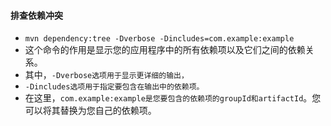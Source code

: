 #### 排查依赖冲突
* `mvn dependency:tree -Dverbose -Dincludes=com.example:example`
* 这个命令的作用是显示您的应用程序中的所有依赖项以及它们之间的依赖关系。
* 其中，`-Dverbose选项用于显示更详细的输出，`
* `-Dincludes选项用于指定要包含在输出中的依赖项。`
* 在这里，`com.example:example是您要包含的依赖项的groupId和artifactId`。您可以将其替换为您自己的依赖项。
